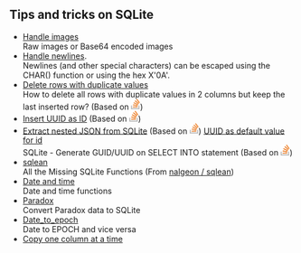 
## Tips and tricks on SQLite
 
  
- [Handle images](handle_images/)  
Raw images or Base64 encoded images
- [Handle newlines](handle_newlines/).  
 Newlines (and other special characters) can be escaped using the CHAR() function or using the hex X'0A'.
- [Delete rows with duplicate values](delete_rows_with_duplicate_values)  
How to delete all rows with duplicate values in 2 columns but keep the last inserted row?
     (Based on [<img src="../logo-stackoverflow.icon.png" title="Link to Stackoverflow" width=16px height=auto>](https://stackoverflow.com/a/74994082/7485823))
- [Insert UUID as ID](Insert_UUID_as_ID)
     (Based on [<img src="../logo-stackoverflow.icon.png" title="Link to Stackoverflow" width=16px height=auto>](https://stackoverflow.com/a/22725697/7485823))
- [Extract nested JSON from SQLite](SQLite2JSON_hash/)
     (Based on [<img src="../logo-stackoverflow.icon.png" title="Link to Stackoverflow" width=16px height=auto>](https://stackoverflow.com/a/61004015/7485823))
[UUID as default value for id](DefaultUUID/)  
SQLite - Generate GUID/UUID on SELECT INTO statement
     (Based on [<img src="../logo-stackoverflow.icon.png" title="Link to Stackoverflow" width=16px height=auto>](https://stackoverflow.com/a/66625212))
- [sqlean](sqlean/)  
All the Missing SQLite Functions (From [nalgeon / sqlean](https://github.com/nalgeon/sqlean))
- [Date and time](date-time/)  
Date and time functions
- [Paradox](paradox/)  
Convert Paradox data to SQLite
- [Date_to_epoch](Date_to_epoch)  
Date to EPOCH and vice versa
- [Copy one column at a time](Copy_one_column_at_a_time)


